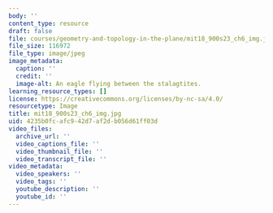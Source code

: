 ```yaml
---
body: ''
content_type: resource
draft: false
file: courses/geometry-and-topology-in-the-plane/mit18_900s23_ch6_img.jpg
file_size: 116972
file_type: image/jpeg
image_metadata:
  caption: ''
  credit: ''
  image-alt: An eagle flying between the stalagtites.
learning_resource_types: []
license: https://creativecommons.org/licenses/by-nc-sa/4.0/
resourcetype: Image
title: mit18_900s23_ch6_img.jpg
uid: 4235b0fc-afc9-42d7-af2d-b056d61ff03d
video_files:
  archive_url: ''
  video_captions_file: ''
  video_thumbnail_file: ''
  video_transcript_file: ''
video_metadata:
  video_speakers: ''
  video_tags: ''
  youtube_description: ''
  youtube_id: ''
---
```

